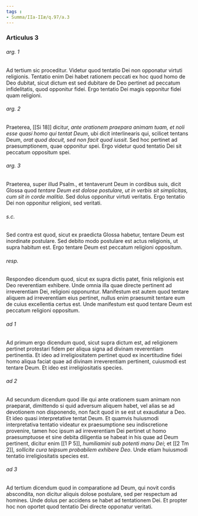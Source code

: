 ```yaml
---
tags : 
- Summa/IIa-IIæ/q.97/a.3
---
```


### Articulus 3

###### arg. 1
Ad tertium sic proceditur. Videtur quod tentatio Dei non opponatur virtuti religionis. Tentatio enim Dei habet rationem peccati ex hoc quod homo de Deo dubitat, sicut dictum est sed dubitare de Deo pertinet ad peccatum infidelitatis, quod opponitur fidei. Ergo tentatio Dei magis opponitur fidei quam religioni.

###### arg. 2
Praeterea, [[Si 18]] dicitur, *ante orationem praepara animam tuam, et noli esse quasi homo qui tentat Deum*, ubi dicit interlinearis qui, scilicet tentans Deum, *orat quod docuit, sed non facit quod iussit*. Sed hoc pertinet ad praesumptionem, quae opponitur spei. Ergo videtur quod tentatio Dei sit peccatum oppositum spei.

###### arg. 3
Praeterea, super illud Psalm., et tentaverunt Deum in cordibus suis, dicit Glossa quod *tentare Deum est dolose postulare, ut in verbis sit simplicitas, cum sit in corde malitia*. Sed dolus opponitur virtuti veritatis. Ergo tentatio Dei non opponitur religioni, sed veritati.

###### s.c.
Sed contra est quod, sicut ex praedicta Glossa habetur, tentare Deum est inordinate postulare. Sed debito modo postulare est actus religionis, ut supra habitum est. Ergo tentare Deum est peccatum religioni oppositum.

###### resp.
Respondeo dicendum quod, sicut ex supra dictis patet, finis religionis est Deo reverentiam exhibere. Unde omnia illa quae directe pertinent ad irreverentiam Dei, religioni opponuntur. Manifestum est autem quod tentare aliquem ad irreverentiam eius pertinet, nullus enim praesumit tentare eum de cuius excellentia certus est. Unde manifestum est quod tentare Deum est peccatum religioni oppositum.

###### ad 1
Ad primum ergo dicendum quod, sicut supra dictum est, ad religionem pertinet protestari fidem per aliqua signa ad divinam reverentiam pertinentia. Et ideo ad irreligiositatem pertinet quod ex incertitudine fidei homo aliqua faciat quae ad divinam irreverentiam pertinent, cuiusmodi est tentare Deum. Et ideo est irreligiositatis species.

###### ad 2
Ad secundum dicendum quod ille qui ante orationem suam animam non praeparat, dimittendo si quid adversum aliquem habet, vel alias se ad devotionem non disponendo, non facit quod in se est ut exaudiatur a Deo. Et ideo quasi interpretative tentat Deum. Et quamvis huiusmodi interpretativa tentatio videatur ex praesumptione seu indiscretione provenire, tamen hoc ipsum ad irreverentiam Dei pertinet ut homo praesumptuose et sine debita diligentia se habeat in his quae ad Deum pertinent, dicitur enim [[1 P 5]], *humiliamini sub potenti manu Dei*; et [[2 Tm 2]], *sollicite cura teipsum probabilem exhibere Deo*. Unde etiam huiusmodi tentatio irreligiositatis species est.

###### ad 3
Ad tertium dicendum quod in comparatione ad Deum, qui novit cordis abscondita, non dicitur aliquis dolose postulare, sed per respectum ad homines. Unde dolus per accidens se habet ad tentationem Dei. Et propter hoc non oportet quod tentatio Dei directe opponatur veritati.

